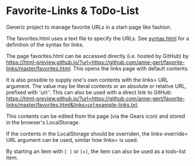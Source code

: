 ﻿Favorite-Links & ToDo-List
==========================

Generic project to manage favorite URLs in a start-page like fashion.

The favorites.html uses a text file to specify the URLs.
See [syntax.html](syntax.html) for a definition of the syntax for links.

The page favorites.html can be accessed directly (i.e. hosted by GitHub) by
<https://html-preview.github.io/?url=https://github.com/anne-gert/favorite-links/master/favorites.html>.
This opens the links page with default contents.

It is also possible to supply one's own contents with the links= URL argument.
The value may be literal contents or an absolute or relative URL, prefixed
with 'url:'. This can also be used with a direct link to GitHub:
<https://html-preview.github.io/?url=https://github.com/anne-gert/favorite-links/master/favorites.html&links=url:example-links.txt>.

This contents can be edited from the page (via the Gears icon) and stored in
the browser's LocalStorage.

If the contents in the LocalStorage should be overriden, the links-override=
URL argument can be used, similar how links= is used.

By starting an item with `[ ]` or `[x]`, the item can also be used as a
todo-list item.

